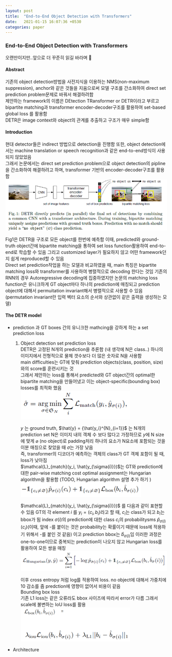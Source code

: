 ```yaml
---
layout: post
title:  "End-to-End Object Detection with Transformers"
date:   2021-01-15 16:07:36 +0530
categories: paper
---
```


### End-to-End Object Detection with Transformers

오랜만이지만..앞으로 더 꾸준히 읽길 바라며 🤡  

#### Abstract  

기존의 object detection방법을 사전지식을 이용하는 NMS(non-maximum suppression), anchor와 같은 것들을 지움으로써 모델 구조를 간소화하여 direct set prediction problem문제로 바꿔서 해결하려함  
제안하는 framework의 이름은 DEtection TRansformer or DETR이라고 부르고 bipartite matching과 transformer encoder-decoder구조를 활용하여 set-based global loss 를 활용함  
DETR은 image context와 object의 관계를 추출하고 구조가 매우 simple함 

#### Introduction  

현대 detector들은 indirect 방법으로 detection을 진행함  또한, object detection에서는 machine translation or speech recognition과 같은 end-to-end방식이 사용되지 않았었음  
그래서 논문에서는 direct set prediction problem으로 object detection의 pipline을 간소화하여 해결하려고 하며, transformer 기반의 encoder-decoder구조를 활용함  
![img1](/assets/post/post3/img1.png)

Fig1은 DETR을 구조로 모든 object를 한번에 예측함 이때, predicted와 ground-truth object간에 bipartite matching을 통하여 set loss function활용하여 end-to-end로 학습할 수 있음 그리고 customized layer가 필요하지 않고 어떤 framework던지 쉽게 reproduced할 수 있음  
Direct set prediction작업을 하는 모델과 비교하였을 때, main 특징은 bipartite matching loss와 transformer를 사용하여 병렬적으로 decoding 한다는 것임 기존의 RNN의 경우 Autoregressive decoding에 집중하였지만 논문의 matching loss function은 유니크하게 GT object마다 하나의 prediction에 매칭되고 prediction object에 대해서 permuitation invariant해서 병렬적으로 사용할 수 있음  (permutation invariant란 입력 벡터 요소의 순서와 상관없이 같은 출력을 생성하는 모델)

#### The DETR model

* prediction 과 GT boxes 간의 유니크한 mathcing을 강하게 하는 a set prediction loss  

  1. Object detection set prediction loss  
     DETR은 고정된 N개의 prediction을 추론함 (내 생각에 N은 class..) 하나의 이미지에서 전형적으로 물체 갯수보다 더 많은 숫자로 N을 사용함  
     main difficulties는 GT에 맞춰 prediction objects(class, position, size)와의 score를 훈련시키는 것  
     그래서 제안하는 loss를 통해서 predicted와 GT object간의 optimal한 bipartite matching을 만들어냈고 이는 object-specific(bounding box) losses를 최적화 했음  
     ![loss1](/assets/post/post3/img2.png)

     $y$ 는 ground truth, $\hat{y} = {\hat{y_i}^{N}_{i=1}}$ 는 N개의 prediction set N은 이미지 내의 객체 수 보다 많다고 가정하므로 $y$에 N size에 맞게 $\varnothing$ (no object)로 padding처리 하나의 요소가 N요소에 포함되는 것을 이분 매칭으로 찾았을 때  $\sigma$는 가장 낮음  
     즉, transformer의 디코더가 예측하는 객체의 class가 GT 객체 포함이 될 때, loss가 낮아짐  
     $\mathcal{L}_{match}(y_i, \hat{y_{\sigma(i)}})$는 GT와 prediction에 대한 pair-wise matching cost optimal assignment는 Hungarian algorithm을 활용함
     (TODO, Hungarian algorithm 설명 추가 하기 )  
     <img src="/assets/post/post3/img3.png" alt="loss2" style="zoom:67%;" />

     $\mathcal{L}_{match}(y_i, \hat{y_{\sigma(i)}})$ 를 다음과 같이 표현할 수 있음 GT의 각 element $i$ 를 $y_i = (c_i, b_i)$라고 할 때, $c_i$는 class가 되고 $b_i$는 bbox가 됨 index $\sigma(i)$의 prediction에 대한 class $c_i$의 probabilitysms $\hat{p}_{\sigma(i)}(c_i)$(이때, 앞에 -를 붙이는 것은 probability는 확률이기 때문에 loss에 적용하기 위해서 -를 붙인 것 같음) 이고 prediction bbox는 $\hat{b}_{\sigma(i)}$임 이러한 과정은 one-to-one이므로 중복되는 prediction이 나오지 않고 Hungarian loss를 활용하여 모든 쌍을 매칭  
     <img src="/assets/post/post3/img4.png" alt="loss3"/>

     이후 cross entropy 처럼 log를 적용하여 loss.  no object에 대해서 가중치에 10 감소를 줌 predction에 영향이 없어서 비용이 같음  
     Bounding box loss  
     기존 L1 loss는 같은 오류라도 bbox 사이즈에 따라서 error가 다름 그래서 scale에 불변하는 IoU loss를 활용  
     <img src="/assets/post/post3/img5.png" alt="loss4" style="zoom:67%;" />

* Architecture 


